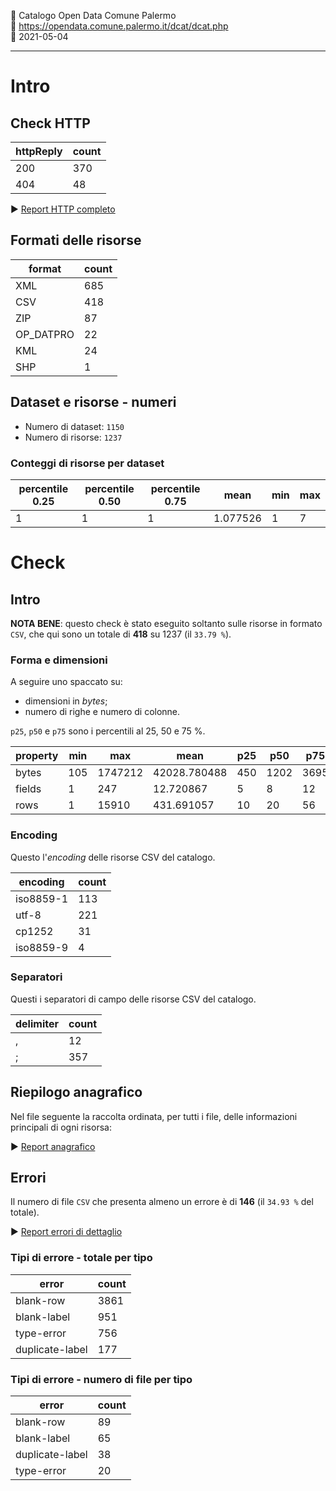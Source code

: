 🏢 Catalogo Open Data Comune Palermo<br>
🔗 https://opendata.comune.palermo.it/dcat/dcat.php<br>
📅 2021-05-04

---

# Intro

## Check HTTP

| httpReply | count |
| --- | --- |
| 200 | 370 |
| 404 | 48 |

▶ [Report HTTP completo](./HTTPreport.csv)


## Formati delle risorse

| format | count |
| --- | --- |
| XML | 685 |
| CSV | 418 |
| ZIP | 87 |
| OP_DATPRO | 22 |
| KML | 24 |
| SHP | 1 |

## Dataset e risorse - numeri

- Numero di dataset: `1150`
- Numero di risorse: `1237`

### Conteggi di risorse per dataset

| percentile 0.25 | percentile 0.50 | percentile 0.75 | mean | min | max |
| --- | --- | --- | --- | --- | --- |
| 1 | 1 | 1 | 1.077526 | 1 | 7 |

# Check

## Intro

**NOTA BENE**: questo check è stato eseguito soltanto sulle risorse in formato `CSV`,
che qui sono un totale di **418** su 1237 (il `33.79 %`).

### Forma e dimensioni

A seguire uno spaccato su:

- dimensioni in *bytes*;
- numero di righe e numero di colonne.

`p25`, `p50` e `p75` sono i percentili al 25, 50 e 75 %.

| property | min | max | mean | p25 | p50 | p75 |
| --- | --- | --- | --- | --- | --- | --- |
| bytes | 105 | 1747212 | 42028.780488 | 450 | 1202 | 3695 |
| fields | 1 | 247 | 12.720867 | 5 | 8 | 12 |
| rows | 1 | 15910 | 431.691057 | 10 | 20 | 56 |

### Encoding

Questo l'*encoding* delle risorse CSV del catalogo.

| encoding | count |
| --- | --- |
| iso8859-1 | 113 |
| utf-8 | 221 |
| cp1252 | 31 |
| iso8859-9 | 4 |

### Separatori

Questi i separatori di campo delle risorse CSV del catalogo.

| delimiter | count |
| --- | --- |
| , | 12 |
| ; | 357 |

## Riepilogo anagrafico

Nel file seguente la raccolta ordinata, per tutti i file, delle informazioni principali di ogni risorsa:

▶ [Report anagrafico](./anagrafica.csv)


## Errori

Il numero di file `CSV` che presenta almeno un errore è di **146** (il `34.93 %` del totale).

▶ [Report errori di dettaglio](./errorsReport.csv)

### Tipi di errore - totale per tipo

| error | count |
| --- | --- |
| blank-row | 3861 |
| blank-label | 951 |
| type-error | 756 |
| duplicate-label | 177 |

### Tipi di errore - numero di file per tipo

| error | count |
| --- | --- |
| blank-row | 89 |
| blank-label | 65 |
| duplicate-label | 38 |
| type-error | 20 |
